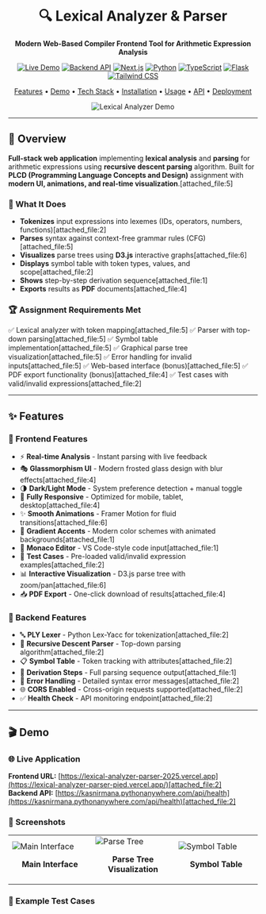 <div align="center">

# 🔍 Lexical Analyzer & Parser

**Modern Web-Based Compiler Frontend Tool for Arithmetic Expression Analysis**

[![Live Demo](https://img.shields.io/badge/🚀_Live_Demo-Vercel-black?style=for-the-badge&logo=vercel)](https://lexical-analyzer-parser-2025.vercel.app)
[![Backend API](https://img.shields.io/badge/⚡_API-PythonAnywhere-blue?style=for-the-badge&logo=python)](https://kasnirmana.pythonanywhere.com)
[![Next.js](https://img.shields.io/badge/Next.js-15.5-black?style=for-the-badge&logo=next.js)](https://nextjs.org/)
[![Python](https://img.shields.io/badge/Python-3.10+-3776AB?style=for-the-badge&logo=python)](https://www.python.org/)
[![TypeScript](https://img.shields.io/badge/TypeScript-5.0-blue?style=for-the-badge&logo=typescript)](https://www.typescriptlang.org/)
[![Flask](https://img.shields.io/badge/Flask-3.0-green?style=for-the-badge&logo=flask)](https://flask.palletsprojects.com/)
[![Tailwind CSS](https://img.shields.io/badge/Tailwind_CSS-4.0-38B2AC?style=for-the-badge&logo=tailwind-css)](https://tailwindcss.com/)

[Features](#-features) • [Demo](#-demo) • [Tech Stack](#-tech-stack) • [Installation](#-quick-start) • [Usage](#-usage) • [API](#-api-documentation) • [Deployment](#-deployment)

![Lexical Analyzer Demo](https://lexical-analyzer-parser-pied.vercel.app/)

</div>

---

## 📖 Overview

**Full-stack web application** implementing **lexical analysis** and **parsing** for arithmetic expressions using **recursive descent parsing** algorithm. Built for **PLCD (Programming Language Concepts and Design)** assignment with **modern UI, animations, and real-time visualization**.[attached_file:5]

### 🎯 What It Does

- **Tokenizes** input expressions into lexemes (IDs, operators, numbers, functions)[attached_file:2]
- **Parses** syntax against context-free grammar rules (CFG)[attached_file:5]
- **Visualizes** parse trees using **D3.js** interactive graphs[attached_file:6]
- **Displays** symbol table with token types, values, and scope[attached_file:2]
- **Shows** step-by-step derivation sequence[attached_file:1]
- **Exports** results as **PDF** documents[attached_file:4]

### 🏆 Assignment Requirements Met

✅ Lexical analyzer with token mapping[attached_file:5]
✅ Parser with top-down parsing[attached_file:5]
✅ Symbol table implementation[attached_file:5]
✅ Graphical parse tree visualization[attached_file:5]
✅ Error handling for invalid inputs[attached_file:5]
✅ Web-based interface (bonus)[attached_file:5]
✅ PDF export functionality (bonus)[attached_file:4]
✅ Test cases with valid/invalid expressions[attached_file:2]

---

## ✨ Features

### 🎨 Frontend Features

- ⚡ **Real-time Analysis** - Instant parsing with live feedback
- 🎭 **Glassmorphism UI** - Modern frosted glass design with blur effects[attached_file:4]
- 🌗 **Dark/Light Mode** - System preference detection + manual toggle
- 📱 **Fully Responsive** - Optimized for mobile, tablet, desktop[attached_file:4]
- ✨ **Smooth Animations** - Framer Motion for fluid transitions[attached_file:6]
- 🎨 **Gradient Accents** - Modern color schemes with animated backgrounds[attached_file:1]
- 📝 **Monaco Editor** - VS Code-style code input[attached_file:1]
- 🧪 **Test Cases** - Pre-loaded valid/invalid expression examples[attached_file:2]
- 📊 **Interactive Visualization** - D3.js parse tree with zoom/pan[attached_file:6]
- 📥 **PDF Export** - One-click download of results[attached_file:4]

### 🔧 Backend Features

- 🔤 **PLY Lexer** - Python Lex-Yacc for tokenization[attached_file:2]
- 🌲 **Recursive Descent Parser** - Top-down parsing algorithm[attached_file:2]
- 📋 **Symbol Table** - Token tracking with attributes[attached_file:2]
- 🔄 **Derivation Steps** - Full parsing sequence output[attached_file:1]
- 🚨 **Error Handling** - Detailed syntax error messages[attached_file:2]
- 🌐 **CORS Enabled** - Cross-origin requests supported[attached_file:2]
- ✅ **Health Check** - API monitoring endpoint[attached_file:2]

---

## 🎬 Demo

### 🌐 Live Application

**Frontend URL:** [https://lexical-analyzer-parser-2025.vercel.app](https://lexical-analyzer-parser-pied.vercel.app/)[attached_file:2]
<br>
**Backend API:** [https://kasnirmana.pythonanywhere.com/api/health](https://kasnirmana.pythonanywhere.com/api/health)[attached_file:2]

### 📸 Screenshots

<div align="center">
<table>
<tr>
<td width="33%">
<img src="https://via.placeholder.com/400x300/10B981/FFFFFF?text=Main+UI" alt="Main Interface" />
<p align="center"><b>Main Interface</b></p>
</td>
<td width="33%">
<img src="https://via.placeholder.com/400x300/3B82F6/FFFFFF?text=Parse+Tree" alt="Parse Tree" />
<p align="center"><b>Parse Tree Visualization</b></p>
</td>
<td width="33%">
<img src="https://via.placeholder.com/400x300/8B5CF6/FFFFFF?text=Symbol+Table" alt="Symbol Table" />
<p align="center"><b>Symbol Table</b></p>
</td>
</tr>
</table>
</div>

### 🧪 Example Test Cases

